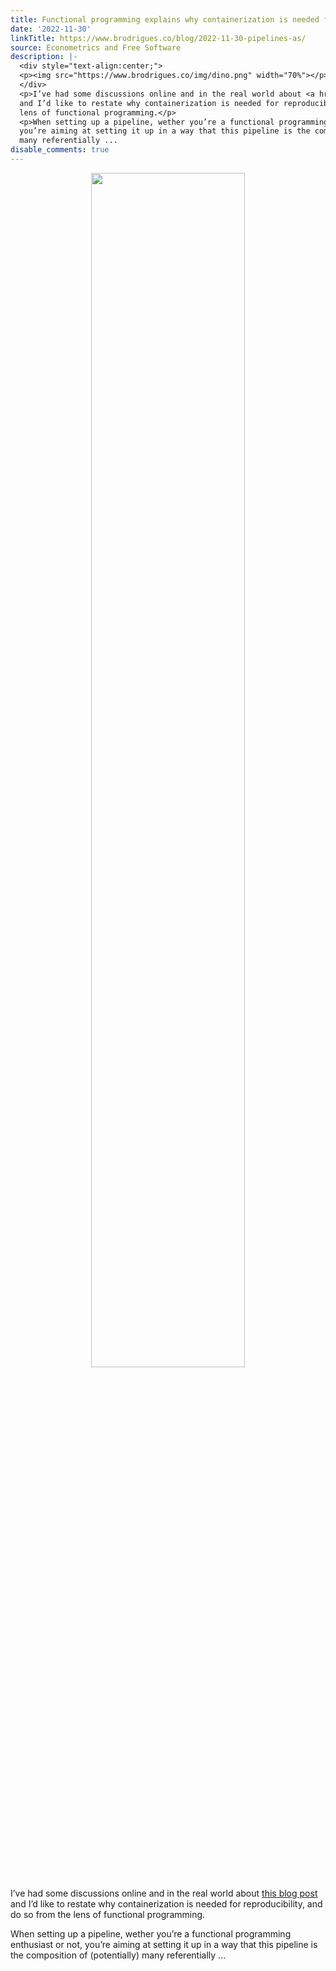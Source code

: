 ```yaml
---
title: Functional programming explains why containerization is needed for reproducibility
date: '2022-11-30'
linkTitle: https://www.brodrigues.co/blog/2022-11-30-pipelines-as/
source: Econometrics and Free Software
description: |-
  <div style="text-align:center;">
  <p><img src="https://www.brodrigues.co/img/dino.png" width="70%"></p>
  </div>
  <p>I’ve had some discussions online and in the real world about <a href="https://www.brodrigues.co/blog/2022-11-16-open_source_repro/">this blog post</a>
  and I’d like to restate why containerization is needed for reproducibility, and do so from the
  lens of functional programming.</p>
  <p>When setting up a pipeline, wether you’re a functional programming enthusiast or not,
  you’re aiming at setting it up in a way that this pipeline is the composition of (potentially)
  many referentially ...
disable_comments: true
---
```

<div style="text-align:center;">
<p><img src="https://www.brodrigues.co/img/dino.png" width="70%"></p>
</div>
<p>I’ve had some discussions online and in the real world about <a href="https://www.brodrigues.co/blog/2022-11-16-open_source_repro/">this blog post</a>
and I’d like to restate why containerization is needed for reproducibility, and do so from the
lens of functional programming.</p>
<p>When setting up a pipeline, wether you’re a functional programming enthusiast or not,
you’re aiming at setting it up in a way that this pipeline is the composition of (potentially)
many referentially ...